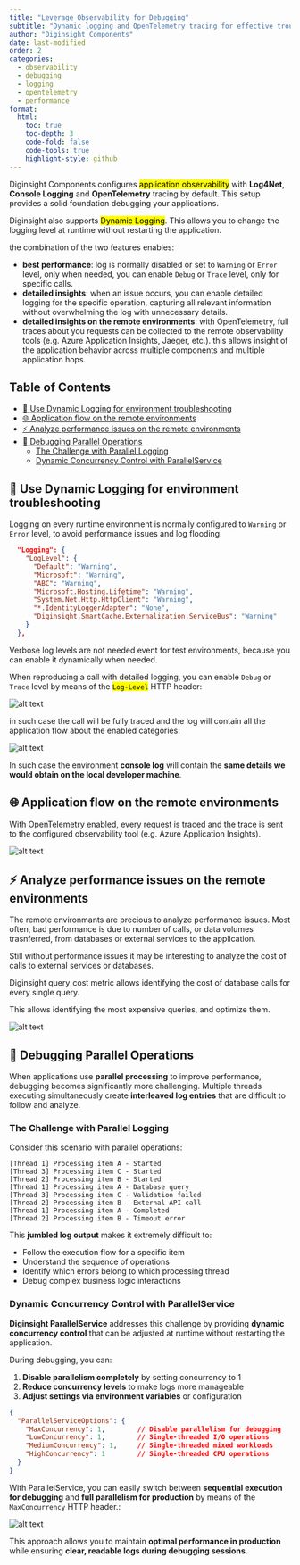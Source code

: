 ```yaml
---
title: "Leverage Observability for Debugging"
subtitle: "Dynamic logging and OpenTelemetry tracing for effective troubleshooting"
author: "Diginsight Components"
date: last-modified
order: 2
categories: 
  - observability
  - debugging
  - logging
  - opentelemetry
  - performance
format:
  html:
    toc: true
    toc-depth: 3
    code-fold: false
    code-tools: true
    highlight-style: github
---
```


Diginsight Components configures <mark>application observability</mark> with **Log4Net**, **Console Logging** and **OpenTelemetry** tracing by default.
This setup provides a solid foundation debugging your applications.

Diginsight also supports <mark>Dynamic Logging</mark>.
This allows you to change the logging level at runtime without restarting the application.

the combination of the two features enables:

- **best performance**: log is normally disabled or set to `Warning` or `Error` level, only when needed, you can enable `Debug` or `Trace` level, only for specific calls.
- **detailed insights**: when an issue occurs, you can enable detailed logging for the specific operation, capturing all relevant information without overwhelming the log with unnecessary details.
- **detailed insights on the remote environments**: with OpenTelemetry, full traces about you requests can be collected to the remote observability tools (e.g. Azure Application Insights, Jaeger, etc.).
this allows insight of the application behavior across multiple components and multiple application hops.

## Table of Contents

- [🔧 Use Dynamic Logging for environment troubleshooting](#-use-dynamic-logging-for-environment-troubleshooting)
- [🌐 Application flow on the remote environments](#-application-flow-on-the-remote-environments)
- [⚡ Analyze performance issues on the remote environments](#-analyze-performance-issues-on-the-remote-environments)
- [🔀 Debugging Parallel Operations](#-debugging-parallel-operations)
  - [The Challenge with Parallel Logging](#the-challenge-with-parallel-logging)
  - [Dynamic Concurrency Control with ParallelService](#dynamic-concurrency-control-with-parallelservice)

## 🔧 Use Dynamic Logging for environment troubleshooting

Logging on every runtime environment is normally configured to `Warning` or `Error` level, to avoid performance issues and log flooding.

```json
  "Logging": {
    "LogLevel": {
      "Default": "Warning",
      "Microsoft": "Warning",
      "ABC": "Warning",
      "Microsoft.Hosting.Lifetime": "Warning",
      "System.Net.Http.HttpClient": "Warning",
      "*.IdentityLoggerAdapter": "None",
      "Diginsight.SmartCache.Externalization.ServiceBus": "Warning"
    }
  },
```

Verbose log levels are not needed event for test environments, because you can enable it dynamically when needed.

When reproducing a call with detailed logging, you can enable `Debug` or `Trace` level by means of the <mark>`Log-Level`</mark> HTTP header:

![alt text](<images/01.01 dynamic loglevel trace.png>)

in such case the call will be fully traced and the log will contain all the application flow about the enabled categories:

![alt text](<images/01.02 dynamic loglevel trace log.png>)

In such case the environment **console log** will contain the **same details we would obtain on the local developer machine**.

## 🌐 Application flow on the remote environments

With OpenTelemetry enabled, every request is traced and the trace is sent to the configured observability tool (e.g. Azure Application Insights).

![alt text](<images/01.03 opentelemetry trace.png>)

## ⚡ Analyze performance issues on the remote environments

The remote environmants are precious to analyze performance issues.
Most often, bad performance is due to number of calls, or data volumes trasnferred, from databases or external services to the application.

Still without performance issues it may be interesting to analyze the cost of calls to external services or databases.

Diginsight query_cost metric allows identifying the cost of database calls for every single query.

This allows identifying the most expensive queries, and optimize them.

![alt text](<images/01.04 query cost.png>)

## 🔀 Debugging Parallel Operations

When applications use **parallel processing** to improve performance, debugging becomes significantly more challenging. Multiple threads executing simultaneously create **interleaved log entries** that are difficult to follow and analyze.

### The Challenge with Parallel Logging

Consider this scenario with parallel operations:

```
[Thread 1] Processing item A - Started
[Thread 3] Processing item C - Started  
[Thread 2] Processing item B - Started
[Thread 1] Processing item A - Database query
[Thread 3] Processing item C - Validation failed
[Thread 2] Processing item B - External API call
[Thread 1] Processing item A - Completed
[Thread 2] Processing item B - Timeout error
```

This **jumbled log output** makes it extremely difficult to:

- Follow the execution flow for a specific item
- Understand the sequence of operations
- Identify which errors belong to which processing thread
- Debug complex business logic interactions

### Dynamic Concurrency Control with ParallelService

**Diginsight ParallelService** addresses this challenge by providing **dynamic concurrency control** that can be adjusted at runtime without restarting the application.

During debugging, you can:

1. **Disable parallelism completely** by setting concurrency to 1
2. **Reduce concurrency levels** to make logs more manageable  
3. **Adjust settings via environment variables** or configuration

```json
{
  "ParallelServiceOptions": {
    "MaxConcurrency": 1,        // Disable parallelism for debugging
    "LowConcurrency": 1,        // Single-threaded I/O operations  
    "MediumConcurrency": 1,     // Single-threaded mixed workloads
    "HighConcurrency": 1        // Single-threaded CPU operations
  }
}
```

With ParallelService, you can easily switch between **sequential execution for debugging** and **full parallelism for production** by means of the `MaxConcurrency` HTTP header.:

![alt text](image.png)


This approach allows you to maintain **optimal performance in production** while ensuring **clear, readable logs during debugging sessions**.







